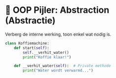 # 🎯 OOP Pijler: Abstraction (Abstractie)
Verberg de interne werking, toon enkel wat nodig is.

```python
class Koffiemachine:
    def start(self):
        self.__verhit_water()
        print("Koffie klaar!")

    def __verhit_water(self):  # Private methode
        print("Water wordt verwarmd...")
```
